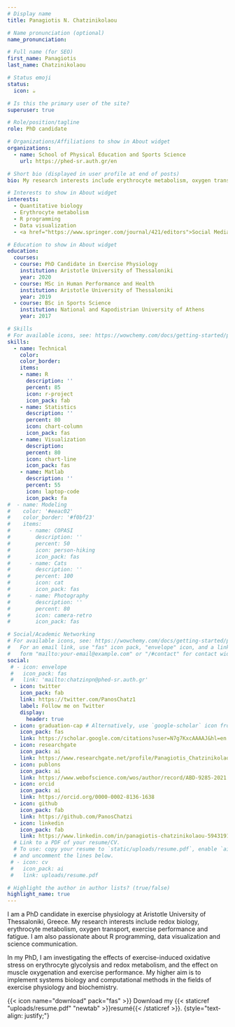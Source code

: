 ```yaml
---
# Display name
title: Panagiotis N. Chatzinikolaou

# Name pronunciation (optional)
name_pronunciation:

# Full name (for SEO)
first_name: Panagiotis
last_name: Chatzinikolaou

# Status emoji
status:
  icon: ☕️

# Is this the primary user of the site?
superuser: true

# Role/position/tagline
role: PhD candidate

# Organizations/Affiliations to show in About widget
organizations:
  - name: School of Physical Education and Sports Science
    url: https://phed-sr.auth.gr/en

# Short bio (displayed in user profile at end of posts)
bio: My research interests include erythrocyte metabolism, oxygen transport and R programming.

# Interests to show in About widget
interests:
  - Quantitative biology
  - Erythrocyte metabolism
  - R programming
  - Data visualization
  - <a href="https://www.springer.com/journal/421/editors">Social Media Ambassador of the European Journal of Applied Physiology (Springer - Nature)</a>

# Education to show in About widget
education:
  courses:
  - course: PhD Candidate in Exercise Physiology
    institution: Aristotle University of Thessaloniki
    year: 2020
  - course: MSc in Human Performance and Health
    institution: Aristotle University of Thessaloniki
    year: 2019
  - course: BSc in Sports Science
    institution: National and Kapodistrian University of Athens
    year: 2017

# Skills
# For available icons, see: https://wowchemy.com/docs/getting-started/page-builder/#icons
skills:
  - name: Technical
    color:
    color_border:
    items:
    - name: R
      description: ''
      percent: 85
      icon: r-project
      icon_pack: fab
    - name: Statistics
      description: ''
      percent: 80
      icon: chart-column
      icon_pack: fas
    - name: Visualization
      description:
      percent: 80
      icon: chart-line
      icon_pack: fas
    - name: Matlab
      description: ''
      percent: 55
      icon: laptop-code
      icon_pack: fa
#  - name: Modeling
#    color: '#eeac02'
#    color_border: '#f0bf23'
#    items:
#      - name: COPASI
#        description: ''
#        percent: 50
#        icon: person-hiking
#        icon_pack: fas
#      - name: Cats
#        description: ''
#        percent: 100
#        icon: cat
#        icon_pack: fas
#      - name: Photography
#        description: ''
#        percent: 80
#        icon: camera-retro
#        icon_pack: fas

# Social/Academic Networking
# For available icons, see: https://wowchemy.com/docs/getting-started/page-builder/#icons
#   For an email link, use "fas" icon pack, "envelope" icon, and a link in the
#   form "mailto:your-email@example.com" or "/#contact" for contact widget.
social:
 # - icon: envelope
 #   icon_pack: fas
 #   link: 'mailto:chatzinpn@phed-sr.auth.gr'
  - icon: twitter
    icon_pack: fab
    link: https://twitter.com/PanosChatz1
    label: Follow me on Twitter
    display:
      header: true
  - icon: graduation-cap # Alternatively, use `google-scholar` icon from `ai` icon pack
    icon_pack: fas
    link: https://scholar.google.com/citations?user=N7g7KxcAAAAJ&hl=en
  - icon: researchgate
    icon_pack: ai
    link: https://www.researchgate.net/profile/Panagiotis_Chatzinikolaou4
  - icon: publons
    icon_pack: ai
    link: https://www.webofscience.com/wos/author/record/ABD-9285-2021
  - icon: orcid
    icon_pack: ai
    link: https://orcid.org/0000-0002-8136-1638
  - icon: github
    icon_pack: fab
    link: https://github.com/PanosChatzi
  - icon: linkedin
    icon_pack: fab
    link: https://www.linkedin.com/in/panagiotis-chatzinikolaou-594319168/
  # Link to a PDF of your resume/CV.
  # To use: copy your resume to `static/uploads/resume.pdf`, enable `ai` icons in `params.yaml`,
  # and uncomment the lines below.
 # - icon: cv
 #   icon_pack: ai
 #   link: uploads/resume.pdf

# Highlight the author in author lists? (true/false)
highlight_name: true
---
```


I am a PhD candidate in exercise physiology at Aristotle University of Thessaloniki, Greece. My research interests include redox biology, erythrocyte metabolism, oxygen transport, exercise performance and fatigue. I am also passionate about R programming, data visualization and science communication.

In my PhD, I am investigating the effects of exercise-induced oxidative stress on erythrocyte glycolysis and redox metabolism, and the effect on muscle oxygenation and exercise performance. My higher aim is to implement systems biology and computational methods in the fields of exercise physiology and biochemistry.

{{< icon name="download" pack="fas" >}} Download my {{< staticref "uploads/resume.pdf" "newtab" >}}resumé{{< /staticref >}}.
{style="text-align: justify;"}
